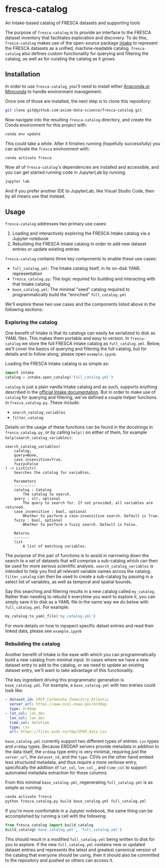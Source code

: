 # fresca-catalog

An Intake-based catalog of FRESCA datasets and supporting tools

The purpose of `fresca-catalog` is to provide an interface to the FRESCA dataset inventory that facilitates exploration and discovery. To do this, `fresca-catalog` makes use of the open-source package [Intake](https://intake.readthedocs.io/en/latest/index.html) to represent the FRESCA datasets as a unified, machine-readable catalog. `fresca-catalog` also defines custom functionality for querying and filtering the catalog, as well as for curating the catalog as it grows.

## Installation

In order to use `fresca-catalog`, you'll need to install either [Anaconda or Miniconda](https://docs.anaconda.com/getting-started/) to handle environment management.

Once one of those are installed, the next step is to clone this repository:

```sh
git clone git@github.com:axiom-data-science/fresca-catalog.git
```

Now navigate into the resulting `fresca-catalog` directory, and create the Conda environment for this project with:

```sh
conda env update
```

This could take a while. After it finishes running (hopefully successfully) you can activate the `fresca` environment with:

```sh
conda activate fresca
```

Now all of `fresca-catalog`'s dependencies are installed and accessible, and you can get started running code in JupyterLab by running:

```sh
jupyter lab
```

And if you prefer another IDE to JupyterLab, like Visual Studio Code, then by all means use that instead.

## Usage

`fresca-catalog` addresses two primary use cases:

1. Loading and interactively exploring the FRESCA Intake catalog via a Jupyter notebook
2. Rebuilding the FRESCA Intake catalog in order to add new dataset entries or update existing entries

`fresca-catalog` contains three key components to enable these use cases:

- `full_catalog.yml`: The Intake catalog itself, in its on-disk YAML representation
- `fresca_catalog.py`: The logic required for building and interacting with that Intake catalog
- `base_catalog.yml`: The minimal "seed" catalog required to programmatically build the "enriched" `full_catalog.yml`

We'll explore these two use cases and the components listed above in the following sections.

### Exploring the catalog

One benefit of Intake is that its catalogs can easily be serialized to disk as YAML files. This makes them portable and easy to version. In `fresca-catalog` we store the full FRESCA Intake catalog as `full_catalog.yml`. Below, we'll cover the basics of querying and filtering the full catalog, but for details and to follow along, please open `example.ipynb`.

Loading the FRESCA Intake catalog is as simple as:

```python
import intake
catalog = intake.open_catalog('full_catalog.yml')
```

`catalog` is just a plain vanilla Intake catalog and as such, supports anything described in the [official Intake documentation](https://intake.readthedocs.io/en/latest/index.html). But in order to make use of `catalog` for querying and filtering, we've defined a couple helper functions in `fresca_catalog.py`. These include:

- `search_catalog_variables`
- `filter_catalog`

Details on the usage of these functions can be found in the docstrings in `fresca_catalog.py`, or by calling `help()` on either of them, for example `help(search_catalog_variables)`:

```
search_catalog_variables(
    catalog,
    query=None,
    case_insensitive=True,
    fuzzy=False
) -> List[str]
    Searches the catalog for variables.

    Parameters
    ----------
    catalog : Catalog
        The catalog to search.
    query : str, optional
        The query to search for. If not provided, all variables are returned.
    case_insensitive : bool, optional
        Whether to perform a case-insensitive search. Default is True.
    fuzzy : bool, optional
        Whether to perform a fuzzy search. Default is False.

    Returns
    -------
    list
        A list of matching variables.
```

The purpose of this pair of functions is to assist in narrowing down the search to a set of datasets that will comprise a sub-catalog which can then be used for more serious scientific analysis. `search_catalog_variables` is intended to help you find all relevant variable names across the catalog. `filter_catalog` can then be used to create a sub-catalog by passing in a select list of variables, as well as temporal and spatial bounds.

Say this searching and filtering results in a new catalog called `my_catalog`. Rather than needing to rebuild it everytime you want to explore it, you can simply save it to disk as a YAML file in the same way we do below with `full_catalog.yml`. For example:

```python
my_catalog.to_yaml_file('my_catalog.yml')
```

For more details on how to inpspect specific datset entries and read their linked data, please see `example.ipynb`

### Rebuilding the catalog

Another benefit of Intake is the ease with which you can programmatically build a new catalog from minimal input. In cases where we have a new dataset entry to add to the catalog, or we need to update an existing dataset entry, we'll want to take advantage of this functionality.

The key ingredient driving this programmatic generation is `base_catalog.yml`. For example, a `base_catalog.yml` with two entries could look like:

```yaml
- dataset_id: CRCP_Carbonate_Chemistry_Atlantic
  server_url: https://www.ncei.noaa.gov/erddap
  type: erddap
- lat_col: lat_dec
  lon_col: lon_dec
  time_col: datetime
  type: csv
  url: https://files.axds.co/tmp/SFER_data.csv
```

`base_catalog.yml` currently support two different types of entries: `csv` types and `erddap` types. Because ERDDAP servers provide metadata in addition to the data itself, the `erddap` type entry is very minimal, requiring just the `server_url`, the `dataset_id`, and the `type`. CSVs on the other hand embed less structured metadata, and thus require a more verbose entry, specifically the addition of `lat_col`, `lon_col_`, and `time_col` to support automated metadata extraction for those columns.

From this minimal `base_catalog.yml`, regenerating `full_catalog.yml` is as simple as running:

```sh
conda activate fresca
python fresca_catalog.py build base_catalog.yml full_catalog.yml
```

If you're more comfortable in a Jupyter notebook, the same thing can be accomplished by running a cell with the following:

```python
from fresca_catalog import build_catalog
build_catalog('base_catalog.yml', 'full_catalog.yml')
```

This should result in a modified `full_catalog.yml` being written to disk for you to explore. If the new `full_catalog.yml` contains new or updated dataset entries and represents the latest and greatest canonical version of the catalog that everyone should be using, then it should also be committed to the repository and pushed so others can access it.